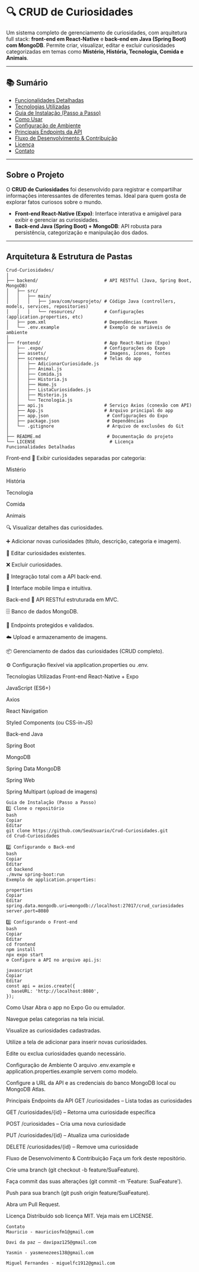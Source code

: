 # 🔍 CRUD de Curiosidades

Um sistema completo de gerenciamento de curiosidades, com arquitetura full stack: **front-end em React-Native** e **back-end em Java (Spring Boot) com MongoDB**. Permite criar, visualizar, editar e excluir curiosidades categorizadas em temas como **Mistério, História, Tecnologia, Comida e Animais**.

---

## 📚 Sumário


- [Funcionalidades Detalhadas](#funcionalidades-detalhadas)
- [Tecnologias Utilizadas](#tecnologias-utilizadas)
- [Guia de Instalação (Passo a Passo)](#guia-de-instalação-passo-a-passo)
- [Como Usar](#como-usar)
- [Configuração de Ambiente](#configuração-de-ambiente)
- [Principais Endpoints da API](#principais-endpoints-da-api)
- [Fluxo de Desenvolvimento & Contribuição](#fluxo-de-desenvolvimento--contribuição)
- [Licença](#licença)
- [Contato](#contato)

---

## Sobre o Projeto

O **CRUD de Curiosidades** foi desenvolvido para registrar e compartilhar informações interessantes de diferentes temas. Ideal para quem gosta de explorar fatos curiosos sobre o mundo.

- **Front-end React-Native (Expo)**: Interface interativa e amigável para exibir e gerenciar as curiosidades.
- **Back-end Java (Spring Boot) + MongoDB**: API robusta para persistência, categorização e manipulação dos dados.

---

## Arquitetura & Estrutura de Pastas

```text
Crud-Curiosidades/
│
├── backend/                         # API RESTful (Java, Spring Boot, MongoDB)
│   ├── src/
│   │   ├── main/
│   │   │   ├── java/com/seuprojeto/ # Código Java (controllers, models, services, repositories)
│   │   │   └── resources/           # Configurações (application.properties, etc)
│   ├── pom.xml                      # Dependências Maven
│   └── .env.example                 # Exemplo de variáveis de ambiente
│
├── frontend/                        # App React-Native (Expo)
│   ├── .expo/                       # Configurações do Expo
│   ├── assets/                      # Imagens, ícones, fontes
│   ├── screens/                     # Telas do app
│   │   ├── AdicionarCuriosidade.js
│   │   ├── Animal.js
│   │   ├── Comida.js
│   │   ├── Historia.js
│   │   ├── Home.js
│   │   ├── ListaCuriosidades.js
│   │   ├── Misterio.js
│   │   └── Tecnologia.js
│   ├── api.js                       # Serviço Axios (conexão com API)
│   ├── App.js                       # Arquivo principal do app
│   ├── app.json                      # Configurações do Expo
│   ├── package.json                  # Dependências
│   └── .gitignore                    # Arquivo de exclusões do Git
│
├── README.md                         # Documentação do projeto
└── LICENSE                            # Licença
Funcionalidades Detalhadas
````
Front-end
📄 Exibir curiosidades separadas por categoria:

Mistério

História

Tecnologia

Comida

Animais

🔍 Visualizar detalhes das curiosidades.

➕ Adicionar novas curiosidades (título, descrição, categoria e imagem).

📝 Editar curiosidades existentes.

❌ Excluir curiosidades.

🔗 Integração total com a API back-end.

🎨 Interface mobile limpa e intuitiva.

Back-end
🔗 API RESTful estruturada em MVC.

🗄️ Banco de dados MongoDB.

🔐 Endpoints protegidos e validados.

☁️ Upload e armazenamento de imagens.

📦 Gerenciamento de dados das curiosidades (CRUD completo).

⚙️ Configuração flexível via application.properties ou .env.

Tecnologias Utilizadas
Front-end
React-Native + Expo

JavaScript (ES6+)

Axios

React Navigation

Styled Components (ou CSS-in-JS)

Back-end
Java

Spring Boot

MongoDB

Spring Data MongoDB

Spring Web

Spring Multipart (upload de imagens)
```text
Guia de Instalação (Passo a Passo)
1️⃣ Clone o repositório
bash
Copiar
Editar
git clone https://github.com/SeuUsuario/Crud-Curiosidades.git
cd Crud-Curiosidades
```
```text
2️⃣ Configurando o Back-end
bash
Copiar
Editar
cd backend
./mvnw spring-boot:run
Exemplo de application.properties:

properties
Copiar
Editar
spring.data.mongodb.uri=mongodb://localhost:27017/crud_curiosidades
server.port=8080
```

```text
3️⃣ Configurando o Front-end
bash
Copiar
Editar
cd frontend
npm install
npx expo start
⚙️ Configure a API no arquivo api.js:

javascript
Copiar
Editar
const api = axios.create({
  baseURL: 'http://localhost:8080',
});
```
Como Usar
Abra o app no Expo Go ou emulador.

Navegue pelas categorias na tela inicial.

Visualize as curiosidades cadastradas.

Utilize a tela de adicionar para inserir novas curiosidades.

Edite ou exclua curiosidades quando necessário.

Configuração de Ambiente
O arquivo .env.example e application.properties.example servem como modelo.

Configure a URL da API e as credenciais do banco MongoDB local ou MongoDB Atlas.

Principais Endpoints da API
GET /curiosidades – Lista todas as curiosidades

GET /curiosidades/{id} – Retorna uma curiosidade específica

POST /curiosidades – Cria uma nova curiosidade

PUT /curiosidades/{id} – Atualiza uma curiosidade

DELETE /curiosidades/{id} – Remove uma curiosidade

Fluxo de Desenvolvimento & Contribuição
Faça um fork deste repositório.

Crie uma branch (git checkout -b feature/SuaFeature).

Faça commit das suas alterações (git commit -m 'Feature: SuaFeature').

Push para sua branch (git push origin feature/SuaFeature).

Abra um Pull Request.

Licença
Distribuído sob licença MIT. Veja mais em LICENSE.

```text
Contato
Mauricio - mauriciosfm1@gmail.com

Davi da paz – davipaz125@gmail.com

Yasmin - yasmenezees138@gmail.com

Miguel Fernandes - miguelfc1912@gmail.com
```
